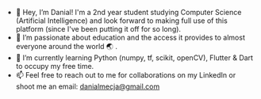 - 👋 Hey, I’m Danial! I'm a 2nd year student studying Computer Science (Artificial Intelligence) and look forward to making full use of this platform (since I've been putting it off for so long).
- 👀 I’m passionate about education and the access it provides to almost everyone around the world 🌏 .
- 🌱 I’m currently learning Python (numpy, tf, scikit, openCV), Flutter & Dart to occupy my free time.
- 📫 Feel free to reach out to me for collaborations on my LinkedIn or shoot me an email: danialmecja@gmail.com

<!---
danmecj/danmecj is a ✨ special ✨ repository because its `README.md` (this file) appears on your GitHub profile.
You can click the Preview link to take a look at your changes.
--->
